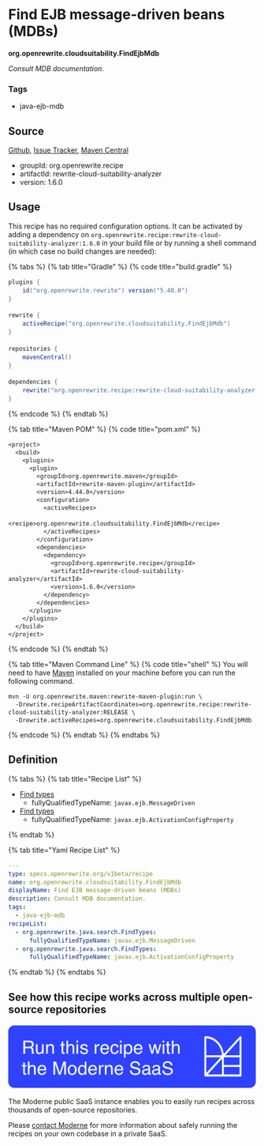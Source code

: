 # Find EJB message-driven beans (MDBs)

**org.openrewrite.cloudsuitability.FindEjbMdb**

_Consult MDB documentation._

### Tags

* java-ejb-mdb

## Source

[Github](https://github.com/openrewrite/rewrite-cloud-suitability-analyzer/blob/main/src/main/resources/META-INF/rewrite/finders.yml), [Issue Tracker](https://github.com/openrewrite/rewrite-cloud-suitability-analyzer/issues), [Maven Central](https://central.sonatype.com/artifact/org.openrewrite.recipe/rewrite-cloud-suitability-analyzer/1.6.0/jar)

* groupId: org.openrewrite.recipe
* artifactId: rewrite-cloud-suitability-analyzer
* version: 1.6.0


## Usage

This recipe has no required configuration options. It can be activated by adding a dependency on `org.openrewrite.recipe:rewrite-cloud-suitability-analyzer:1.6.0` in your build file or by running a shell command (in which case no build changes are needed): 

{% tabs %}
{% tab title="Gradle" %}
{% code title="build.gradle" %}
```groovy
plugins {
    id("org.openrewrite.rewrite") version("5.40.0")
}

rewrite {
    activeRecipe("org.openrewrite.cloudsuitability.FindEjbMdb")
}

repositories {
    mavenCentral()
}

dependencies {
    rewrite("org.openrewrite.recipe:rewrite-cloud-suitability-analyzer:1.6.0")
}
```
{% endcode %}
{% endtab %}

{% tab title="Maven POM" %}
{% code title="pom.xml" %}
```markup
<project>
  <build>
    <plugins>
      <plugin>
        <groupId>org.openrewrite.maven</groupId>
        <artifactId>rewrite-maven-plugin</artifactId>
        <version>4.44.0</version>
        <configuration>
          <activeRecipes>
            <recipe>org.openrewrite.cloudsuitability.FindEjbMdb</recipe>
          </activeRecipes>
        </configuration>
        <dependencies>
          <dependency>
            <groupId>org.openrewrite.recipe</groupId>
            <artifactId>rewrite-cloud-suitability-analyzer</artifactId>
            <version>1.6.0</version>
          </dependency>
        </dependencies>
      </plugin>
    </plugins>
  </build>
</project>
```
{% endcode %}
{% endtab %}

{% tab title="Maven Command Line" %}
{% code title="shell" %}
You will need to have [Maven](https://maven.apache.org/download.cgi) installed on your machine before you can run the following command.

```shell
mvn -U org.openrewrite.maven:rewrite-maven-plugin:run \
  -Drewrite.recipeArtifactCoordinates=org.openrewrite.recipe:rewrite-cloud-suitability-analyzer:RELEASE \
  -Drewrite.activeRecipes=org.openrewrite.cloudsuitability.FindEjbMdb
```
{% endcode %}
{% endtab %}
{% endtabs %}


## Definition

{% tabs %}
{% tab title="Recipe List" %}
* [Find types](../java/search/findtypes.md)
  * fullyQualifiedTypeName: `javax.ejb.MessageDriven`
* [Find types](../java/search/findtypes.md)
  * fullyQualifiedTypeName: `javax.ejb.ActivationConfigProperty`

{% endtab %}

{% tab title="Yaml Recipe List" %}
```yaml
---
type: specs.openrewrite.org/v1beta/recipe
name: org.openrewrite.cloudsuitability.FindEjbMdb
displayName: Find EJB message-driven beans (MDBs)
description: Consult MDB documentation.
tags:
  - java-ejb-mdb
recipeList:
  - org.openrewrite.java.search.FindTypes:
      fullyQualifiedTypeName: javax.ejb.MessageDriven
  - org.openrewrite.java.search.FindTypes:
      fullyQualifiedTypeName: javax.ejb.ActivationConfigProperty

```
{% endtab %}
{% endtabs %}

## See how this recipe works across multiple open-source repositories

[![Moderne Link Image](/.gitbook/assets/ModerneRecipeButton.png)](https://public.moderne.io/recipes/org.openrewrite.cloudsuitability.FindEjbMdb)

The Moderne public SaaS instance enables you to easily run recipes across thousands of open-source repositories.

Please [contact Moderne](https://moderne.io/product) for more information about safely running the recipes on your own codebase in a private SaaS.
